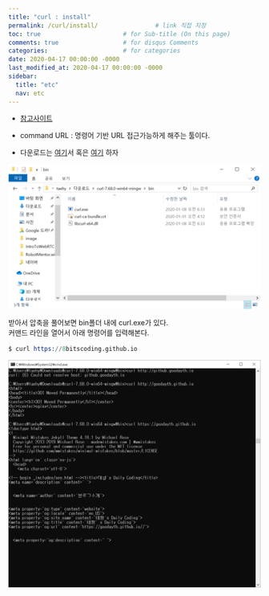 ```yaml
---
title: "curl : install"
permalink: /curl/install/                # link 직접 지정
toc: true                       # for Sub-title (On this page)
comments: true                  # for disqus Comments
categories:                     # for categories
date: 2020-04-17 00:00:00 -0000
last_modified_at: 2020-04-17 00:00:00 -0000
sidebar:
  title: "etc"
  nav: etc
---
```


* [참고사이트](https://m.blog.naver.com/javaking75/220776461230)

* command URL : 명령어 기반 URL 접근가능하게 해주는 툴이다.
* 다운로드는 [여기](https://curl.haxx.se/download.html)서 혹은 [여기](https://curl.haxx.se/windows/) 하자

![](/file/image/curl_image_01.png)

받아서 압축을 풀어보면 bin폴더 내에 curl.exe가 있다.<br>
커맨드 라인을 열어서 아래 명령어를 입력해본다.

```s
$ curl https://8bitscoding.github.io
```

![](/file/image/curl_image_02.png)